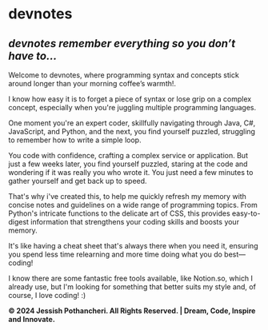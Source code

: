 # devnotes

## _devnotes remember everything so you don’t have to..._

Welcome to devnotes, where programming syntax and concepts stick around longer than your morning coffee’s warmth!.

I know how easy it is to forget a piece of syntax or lose grip on a complex concept, especially when you're juggling multiple programming languages.

One moment you're an expert coder, skillfully navigating through Java, C#, JavaScript, and Python, and the next, you find yourself puzzled, struggling to remember how to write a simple loop.

You code with confidence, crafting a complex service or application. But just a few weeks later, you find yourself puzzled, staring at the code and wondering if it was really you who wrote it. You just need a few minutes to gather yourself and get back up to speed.

That's why i've created this, to help me quickly refresh my memory with concise notes and guidelines on a wide range of programming topics. From Python's intricate functions to the delicate art of CSS, this provides easy-to-digest information that strengthens your coding skills and boosts your memory.

It's like having a cheat sheet that's always there when you need it, ensuring you spend less time relearning and more time doing what you do best—coding!

I know there are some fantastic free tools available, like Notion.so, which I already use, but I'm looking for something that better suits my style and, of course, I love coding! :)

**© 2024 Jessish Pothancheri. All Rights Reserved. | Dream, Code, Inspire and Innovate.**
